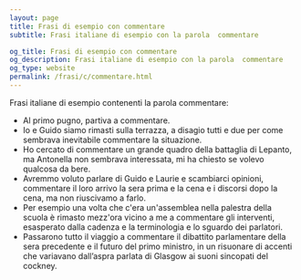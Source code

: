 ```yaml
---
layout: page
title: Frasi di esempio con commentare 
subtitle: Frasi italiane di esempio con la parola  commentare

og_title: Frasi di esempio con commentare 
og_description: Frasi italiane di esempio con la parola  commentare
og_type: website
permalink: /frasi/c/commentare.html
---
```


Frasi italiane di esempio contenenti la parola commentare:


- Al primo pugno, partiva a commentare.
- Io e Guido siamo rimasti sulla terrazza, a disagio tutti e due per come sembrava inevitabile commentare la situazione.
- Ho cercato di commentare un grande quadro della battaglia di Lepanto, ma Antonella non sembrava interessata, mi ha chiesto se volevo qualcosa da bere.
- Avremmo voluto parlare di Guido e Laurie e scambiarci opinioni, commentare il loro arrivo la sera prima e la cena e i discorsi dopo la cena, ma non riuscivamo a farlo.
- Per esempio una volta che c'era un'assemblea nella palestra della scuola è rimasto mezz'ora vicino a me a commentare gli interventi, esasperato dalla cadenza e la terminologia e lo sguardo dei parlatori.
- Passarono tutto il viaggio a commentare il dibattito parlamentare della sera precedente e il futuro del primo ministro, in un risuonare di accenti che variavano dall’aspra parlata di Glasgow ai suoni sincopati del cockney.
